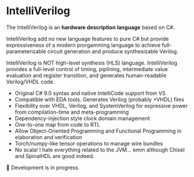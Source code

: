 ﻿# IntelliVerilog

The IntelliVerilog is an **hardware description language** based on C#.

IntelliVerilog add no new language features to pure C# but provide
expressiveness of a modern prorgamming language to achieve full-
parameterizable circuit generation and produce synthesizable Verilog.

IntelliVerilog is NOT high-level synthesis (HLS) language. IntelliVerilog 
provides a full-level control of timing, piplining, intermediate value evaluation
and register transition, and generates human-readable Verilog/VHDL code.

- Original C# 9.0 syntax and native IntelliCode support from VS
- Compatible with EDA tools. Generates Verilog (probably +VHDL) files
- Flexibility over VHDL, Verilog, and SystemVerilog for expressive power from compilation-time and meta-programming
- Dependency-injection style clock domain management
- One-to-one map from code to RTL
- Allow Object-Oriented Programming and Functional Programming in elaboration and verification
- Torch/numpy-like tensor operations to manage wire bundles
- No scala! I hate everything related to the JVM... emm although Chisel and SpinalHDL are good indeed.

🚧 Development is in progress.